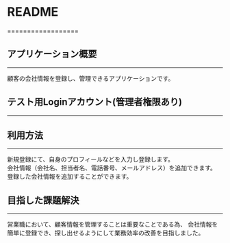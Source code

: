 # README  
==================

## アプリケーション概要  
---------------------------------
顧客の会社情報を登録し、管理できるアプリケーションです。


[アプリURL]: <https://portfolio-0222.herokuapp.com/>


## テスト用Loginアカウント(管理者権限あり)  
---------------------------------
[メールアドレス]: guest@guest.com  
[パスワード]: foobar


## 利用方法  
---------------------------------
新規登録にて、自身のプロフィールなどを入力し登録します。  
会社情報（会社名、担当者名、電話番号、メールアドレス）を追加できます。  
登録した会社情報を追加することができます。


## 目指した課題解決  
---------------------------------
営業職において、顧客情報を管理することは重要なことである為、 会社情報を簡単に登録でき、探し出せるようにして業務効率の改善を目指しました。
